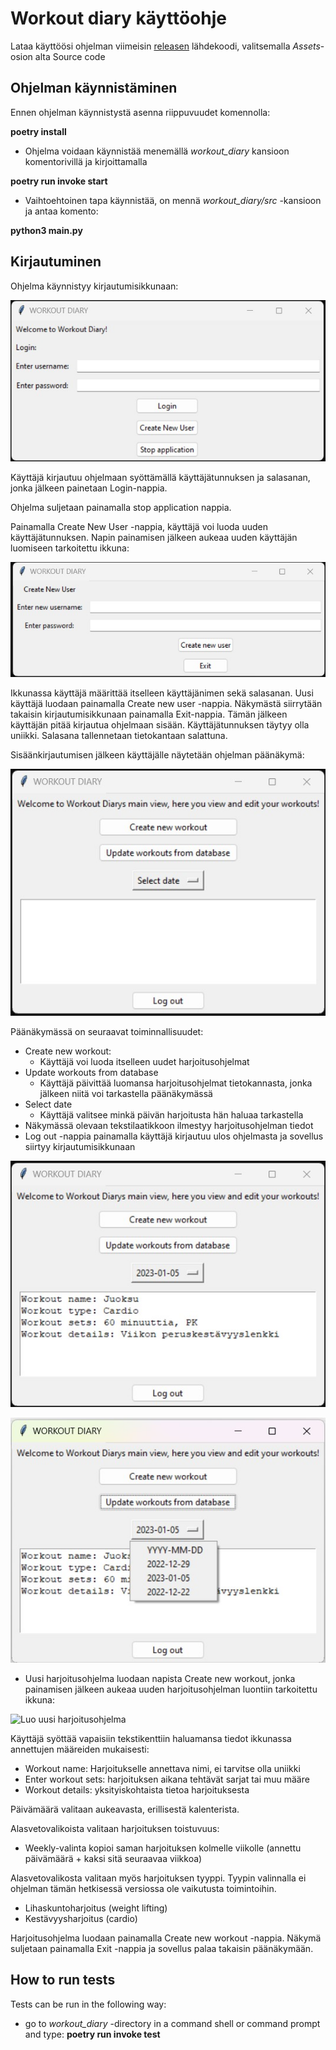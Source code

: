 # **Workout diary käyttöohje**

Lataa käyttöösi ohjelman viimeisin [releasen](https://github.com/vtonteri/ot-harjoitustyo/releases) lähdekoodi, valitsemalla *Assets*-osion alta Source code

## **Ohjelman käynnistäminen**

Ennen ohjelman käynnistystä asenna riippuvuudet komennolla:

**poetry install**

- Ohjelma voidaan käynnistää menemällä *workout_diary* kansioon komentorivillä ja kirjoittamalla 

**poetry run invoke start**

- Vaihtoehtoinen tapa käynnistää, on mennä *workout_diary/src* -kansioon ja antaa komento:

**python3 main.py**

## **Kirjautuminen**

Ohjelma käynnistyy kirjautumisikkunaan:

![Kirjautumisikkuna](https://github.com/vtonteri/ot-harjoitustyo/blob/main/workout_diary/dokumentaatio/kirjautumisikkuna.jpg)

Käyttäjä kirjautuu ohjelmaan syöttämällä käyttäjätunnuksen ja salasanan, jonka jälkeen painetaan Login-nappia.

Ohjelma suljetaan painamalla stop application nappia.

Painamalla Create New User -nappia, käyttäjä voi luoda uuden käyttäjätunnuksen. Napin painamisen jälkeen aukeaa uuden käyttäjän luomiseen tarkoitettu ikkuna:

![Luo uusi käyttäjä](https://github.com/vtonteri/ot-harjoitustyo/blob/main/workout_diary/dokumentaatio/luo_uusi_kayttaja.jpg)

Ikkunassa käyttäjä määrittää itselleen käyttäjänimen sekä salasanan. Uusi käyttäjä luodaan painamalla Create new user -nappia. Näkymästä siirrytään takaisin kirjautumisikkunaan painamalla Exit-nappia. Tämän jälkeen käyttäjän pitää kirjautua ohjelmaan sisään. Käyttäjätunnuksen täytyy olla uniikki. Salasana tallennetaan tietokantaan salattuna. 

Sisäänkirjautumisen jälkeen käyttäjälle näytetään ohjelman päänäkymä:

![Päänäkymä](https://github.com/vtonteri/ot-harjoitustyo/blob/main/workout_diary/dokumentaatio/paanakyma.jpg)

Päänäkymässä on seuraavat toiminnallisuudet:
- Create new workout:
    - Käyttäjä voi luoda itselleen uudet harjoitusohjelmat
- Update workouts from database
    - Käyttäjä päivittää luomansa harjoitusohjelmat tietokannasta, jonka jälkeen niitä voi tarkastella päänäkymässä
- Select date
    - Käyttäjä valitsee minkä päivän harjoitusta hän haluaa tarkastella
- Näkymässä olevaan tekstilaatikkoon ilmestyy harjoitusohjelman tiedot
- Log out -nappia painamalla käyttäjä kirjautuu ulos ohjelmasta ja sovellus siirtyy kirjautumisikkunaan

![Päänäkymä](https://github.com/vtonteri/ot-harjoitustyo/blob/main/workout_diary/dokumentaatio/paanakyma_harjoitusohjelmalla.jpg)

![Päänäkymä](https://github.com/vtonteri/ot-harjoitustyo/blob/main/workout_diary/dokumentaatio/paanakyma_select_date.jpg)

- Uusi harjoitusohjelma luodaan napista Create new workout, jonka painamisen jälkeen aukeaa uuden harjoitusohjelman luontiin tarkoitettu ikkuna:

![Luo uusi harjoitusohjelma](ttps://github.com/vtonteri/ot-harjoitustyo/blob/main/workout_diary/dokumentaatio/luo_harjoitusohjelma.jpg)

Käyttäjä syöttää vapaisiin tekstikenttiin haluamansa tiedot ikkunassa annettujen määreiden mukaisesti:
- Workout name: Harjoitukselle annettava nimi, ei tarvitse olla uniikki
- Enter workout sets: harjoituksen aikana tehtävät sarjat tai muu määre
- Workout details: yksityiskohtaista tietoa harjoituksesta

Päivämäärä valitaan aukeavasta, erillisestä kalenterista.

Alasvetovalikoista valitaan harjoituksen toistuvuus:
- Weekly-valinta kopioi saman harjoituksen kolmelle viikolle (annettu päivämäärä + kaksi sitä seuraavaa viikkoa)

Alasvetovalikosta valitaan myös harjoituksen tyyppi. Tyypin valinnalla ei ohjelman tämän hetkisessä versiossa ole vaikutusta toimintoihin. 
- Lihaskuntoharjoitus (weight lifting)
- Kestävyysharjoitus (cardio)

Harjoitusohjelma luodaan painamalla Create new workout -nappia. Näkymä suljetaan painamalla Exit -nappia ja sovellus palaa takaisin päänäkymään.

## **How to run tests**

Tests can be run in the following way: 
- go to *workout_diary* -directory in a command shell or command prompt and type: **poetry run invoke test**
